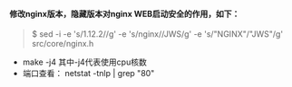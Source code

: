 #### 修改nginx版本，隐藏版本对nginx WEB启动安全的作用，如下：
> $ sed -i -e 's/1.12.2//g' -e 's/nginx\//JWS/g' -e 's/"NGINX"/"JWS"/g' src/core/nginx.h

+ make -j4 其中-j4代表使用cpu核数
+ 端口查看： netstat -tnlp | grep "80"
